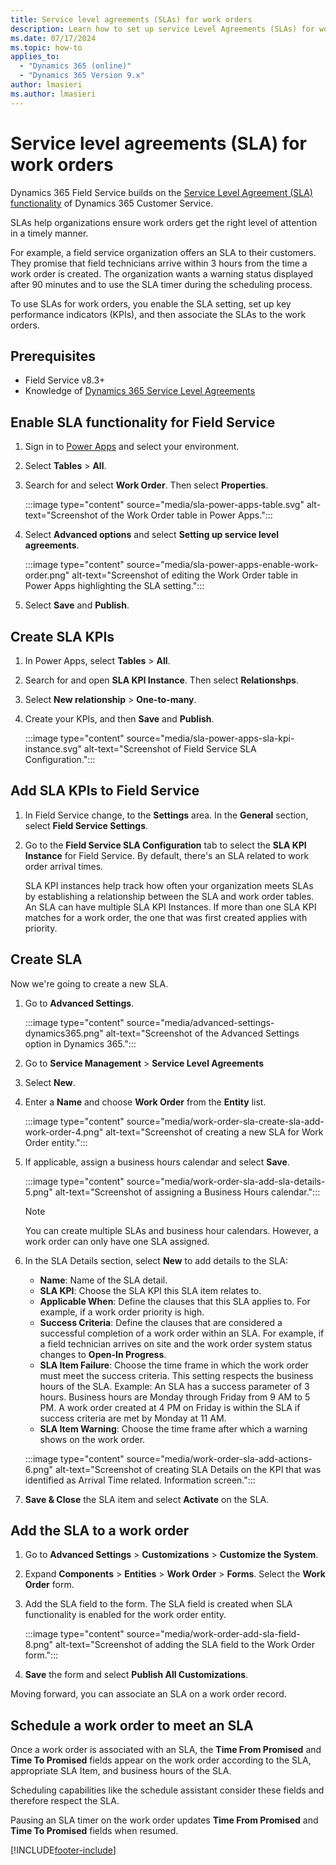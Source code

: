 ```yaml
---
title: Service level agreements (SLAs) for work orders
description: Learn how to set up service Level Agreements (SLAs) for work orders in Dynamics 365 Field Service.
ms.date: 07/17/2024
ms.topic: how-to
applies_to: 
  - "Dynamics 365 (online)"
  - "Dynamics 365 Version 9.x"
author: lmasieri
ms.author: lmasieri
---
```


# Service level agreements (SLA) for work orders

Dynamics 365 Field Service builds on the [Service Level Agreement (SLA) functionality](/training/paths/work-with-entitlements-and-slas-in-microsoft-dynamics-365-for-customer-service/) of Dynamics 365 Customer Service.

SLAs help organizations ensure work orders get the right level of attention in a timely manner.

For example, a field service organization offers an SLA to their customers. They promise that field technicians arrive within 3 hours from the time a work order is created. The organization wants a warning status displayed after 90 minutes and to use the SLA timer during the scheduling process.

To use SLAs for work orders, you enable the SLA setting, set up key performance indicators (KPIs), and then associate the SLAs to the work orders.

## Prerequisites

- Field Service v8.3+
- Knowledge of [Dynamics 365 Service Level Agreements](../customer-service/administer/define-service-level-agreements.md)

## Enable SLA functionality for Field Service

1. Sign in to [Power Apps](https://make.powerapps.com/) and select your environment.

1. Select **Tables** > **All**.

1. Search for and select **Work Order**. Then select **Properties**.

   :::image type="content" source="media/sla-power-apps-table.svg" alt-text="Screenshot of the Work Order table in Power Apps.":::

1. Select **Advanced options** and select **Setting up service level agreements**.

   :::image type="content" source="media/sla-power-apps-enable-work-order.png" alt-text="Screenshot of editing the Work Order table in Power Apps highlighting the SLA setting.":::

1. Select **Save** and **Publish**.

## Create SLA KPIs

1. In Power Apps, select **Tables** > **All**.

1. Search for and open **SLA KPI Instance**. Then select **Relationshps**.

1. Select **New relationship** > **One-to-many**.

1. Create your KPIs, and then **Save** and **Publish**.

   :::image type="content" source="media/sla-power-apps-sla-kpi-instance.svg" alt-text="Screenshot of Field Service SLA Configuration.":::

## Add SLA KPIs to Field Service

1. In Field Service change, to the **Settings** area. In the **General** section, select **Field Service Settings**.

1. Go to the **Field Service SLA Configuration** tab to select the **SLA KPI Instance** for Field Service. By default, there's an SLA related to work order arrival times.

   SLA KPI instances help track how often your organization meets SLAs by establishing a relationship between the SLA and work order tables. An SLA can have multiple SLA KPI Instances. If more than one SLA KPI matches for a work order, the one that was first created applies with priority.

## Create SLA

Now we're going to create a new SLA.

<!--- Need to figure out where this is --->

1. Go to **Advanced Settings**.

   :::image type="content" source="media/advanced-settings-dynamics365.png" alt-text="Screenshot of the Advanced Settings option in Dynamics 365.":::

1. Go to **Service Management** > **Service Level Agreements**

1. Select **New**.

1. Enter a **Name** and choose **Work Order**  from the **Entity** list.

   :::image type="content" source="media/work-order-sla-create-sla-add-work-order-4.png" alt-text="Screenshot of creating a new SLA for Work Order entity.":::

1. If applicable, assign a business hours calendar and select **Save**.

   :::image type="content" source="media/work-order-sla-add-sla-details-5.png" alt-text="Screenshot of assigning a Business Hours calendar.":::

   > [!NOTE]
   > You can create multiple SLAs and business hour calendars. However, a work order can only have one SLA assigned.

1. In the SLA Details section, select **New** to add details to the SLA:

    - **Name**: Name of the SLA detail.
    - **SLA KPI**: Choose the SLA KPI this SLA item relates to.
    - **Applicable When**: Define the clauses that this SLA applies to. For example, if a work order priority is high.
    - **Success Criteria**: Define the clauses that are considered a successful completion of a work order within an SLA. For example, if a field technician arrives on site and the work order system status changes to **Open-In Progress**.
    - **SLA Item Failure**: Choose the time frame in which the work order must meet the success criteria. This setting respects the business hours of the SLA. Example: An SLA has a success parameter of 3 hours. Business hours are Monday through Friday from 9 AM to 5 PM. A work order created at 4 PM on Friday is within the SLA if success criteria are met by Monday at 11 AM.
    - **SLA Item Warning**: Choose the time frame after which a warning shows on the work order.

    :::image type="content" source="media/work-order-sla-add-actions-6.png" alt-text="Screenshot of creating SLA Details on the KPI that was identified as Arrival Time related. Information screen.":::

1. **Save & Close** the SLA item and select **Activate** on the SLA.

## Add the SLA to a work order

1. Go to **Advanced Settings** > **Customizations** > **Customize the System**.

1. Expand **Components** > **Entities** > **Work Order** > **Forms**. Select the **Work Order** form.

1. Add the SLA field to the form. The SLA field is created when SLA functionality is enabled for the work order entity.

   :::image type="content" source="media/work-order-add-sla-field-8.png" alt-text="Screenshot of adding the SLA field to the Work Order form.":::

1. **Save** the form and select **Publish All Customizations**.

Moving forward, you can associate an SLA on a work order record.

## Schedule a work order to meet an SLA  

Once a work order is associated with an SLA, the **Time From Promised** and **Time To Promised** fields appear on the work order according to the SLA, appropriate SLA Item, and business hours of the SLA.

Scheduling capabilities like the schedule assistant consider these fields and therefore respect the SLA.

Pausing an SLA timer on the work order updates **Time From Promised** and **Time To Promised** fields when resumed.

[!INCLUDE[footer-include](../includes/footer-banner.md)]
